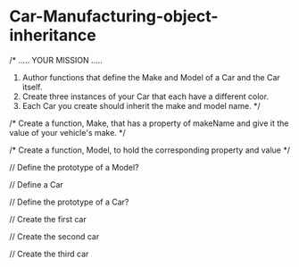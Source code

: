 # Car-Manufacturing-object-inheritance

/*
  .....  YOUR MISSION  .....
  1. Author functions that define the Make
      and Model of a Car and the Car itself.
  2. Create three instances of your Car that
      each have a different color.
  3. Each Car you create should inherit the
      make and model name.
*/


/*
  Create a function, Make, that has a property
   of makeName and give it the value of your
   vehicle's make.
 */



/*
Create a function, Model, to hold the
corresponding property and value
*/



// Define the prototype of a Model?


// Define a Car


// Define the prototype of a Car?


// Create the first car


// Create the second car


// Create the third car
